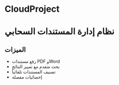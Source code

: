 # CloudProject
# نظام إدارة المستندات السحابي

## الميزات
- رفع مستندات PDF وWord
- بحث متقدم مع تمييز النتائج
- تصنيف المستندات تلقائياً
- إحصائيات مفصلة
